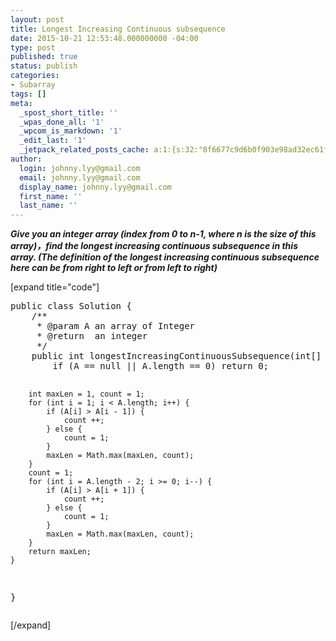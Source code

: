 ```yaml
---
layout: post
title: Longest Increasing Continuous subsequence
date: 2015-10-21 12:53:48.000000000 -04:00
type: post
published: true
status: publish
categories:
- Subarray
tags: []
meta:
  _spost_short_title: ''
  _wpas_done_all: '1'
  _wpcom_is_markdown: '1'
  _edit_last: '1'
  _jetpack_related_posts_cache: a:1:{s:32:"8f6677c9d6b0f903e98ad32ec61f8deb";a:2:{s:7:"expires";i:1466477544;s:7:"payload";a:3:{i:0;a:1:{s:2:"id";i:423;}i:1;a:1:{s:2:"id";i:426;}i:2;a:1:{s:2:"id";i:75;}}}}
author:
  login: johnny.lyy@gmail.com
  email: johnny.lyy@gmail.com
  display_name: johnny.lyy@gmail.com
  first_name: ''
  last_name: ''
---
```

<p><strong><em>Give you an integer array (index from 0 to n-1, where n is the size of this array)，find the longest increasing continuous subsequence in this array. (The definition of the longest increasing continuous subsequence here can be from right to left or from left to right)</em></strong></p>
<p>[expand title="code"]</p>
<pre>
public class Solution {
    /**
     * @param A an array of Integer
     * @return  an integer
     */
    public int longestIncreasingContinuousSubsequence(int[] A) {
        if (A == null || A.length == 0) return 0;
        
        int maxLen = 1, count = 1;
        for (int i = 1; i < A.length; i++) {
            if (A[i] > A[i - 1]) {
                count ++;
            } else {
                count = 1;
            }
            maxLen = Math.max(maxLen, count);
        }
        count = 1;
        for (int i = A.length - 2; i >= 0; i--) {
            if (A[i] > A[i + 1]) {
                count ++;
            } else {
                count = 1;
            }
            maxLen = Math.max(maxLen, count);
        }
        return maxLen;
    }
}
</pre>
<p>[/expand]</p>
